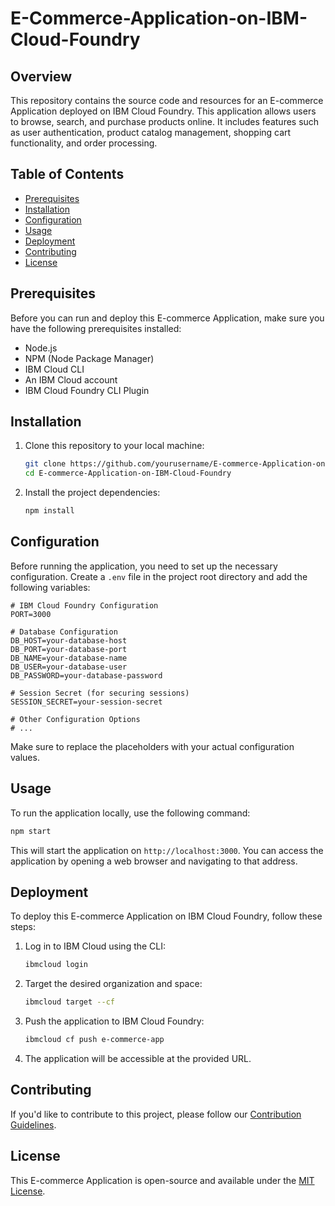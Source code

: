 # E-Commerce-Application-on-IBM-Cloud-Foundry


## Overview

This repository contains the source code and resources for an E-commerce Application deployed on IBM Cloud Foundry. This application allows users to browse, search, and purchase products online. It includes features such as user authentication, product catalog management, shopping cart functionality, and order processing.

## Table of Contents

- [Prerequisites](#prerequisites)
- [Installation](#installation)
- [Configuration](#configuration)
- [Usage](#usage)
- [Deployment](#deployment)
- [Contributing](#contributing)
- [License](#license)

## Prerequisites

Before you can run and deploy this E-commerce Application, make sure you have the following prerequisites installed:

- Node.js
- NPM (Node Package Manager)
- IBM Cloud CLI
- An IBM Cloud account
- IBM Cloud Foundry CLI Plugin

## Installation

1. Clone this repository to your local machine:

   ```bash
   git clone https://github.com/yourusername/E-commerce-Application-on-IBM-Cloud-Foundry.git
   cd E-commerce-Application-on-IBM-Cloud-Foundry
   ```

2. Install the project dependencies:

   ```bash
   npm install
   ```

## Configuration

Before running the application, you need to set up the necessary configuration. Create a `.env` file in the project root directory and add the following variables:

```
# IBM Cloud Foundry Configuration
PORT=3000

# Database Configuration
DB_HOST=your-database-host
DB_PORT=your-database-port
DB_NAME=your-database-name
DB_USER=your-database-user
DB_PASSWORD=your-database-password

# Session Secret (for securing sessions)
SESSION_SECRET=your-session-secret

# Other Configuration Options
# ...
```

Make sure to replace the placeholders with your actual configuration values.

## Usage

To run the application locally, use the following command:

```bash
npm start
```

This will start the application on `http://localhost:3000`. You can access the application by opening a web browser and navigating to that address.

## Deployment

To deploy this E-commerce Application on IBM Cloud Foundry, follow these steps:

1. Log in to IBM Cloud using the CLI:

   ```bash
   ibmcloud login
   ```

2. Target the desired organization and space:

   ```bash
   ibmcloud target --cf
   ```

3. Push the application to IBM Cloud Foundry:

   ```bash
   ibmcloud cf push e-commerce-app
   ```

4. The application will be accessible at the provided URL.

## Contributing

If you'd like to contribute to this project, please follow our [Contribution Guidelines](CONTRIBUTING.md).

## License

This E-commerce Application is open-source and available under the [MIT License](LICENSE).
